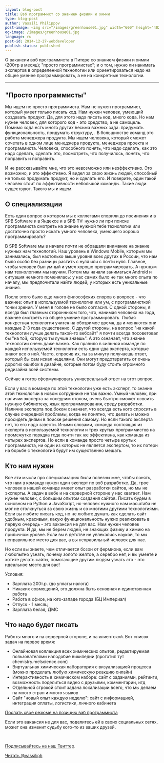 ```yaml
---
layout: blog-post
title: Вэб программист со знанием физики и химии
type: blog-post
author: Vassili Philippov
post-image: <img src="/images/greenhouse01.jpg" width="600" height="402" alt="Теплица">
og-image: /images/greenhouse01.jpg
language: ru
post-id: 2014-12-27-webdeveloper
publish-status: published
---
```

О вакансии вэб программиста в Питере со знанием физики и химии (200тр в месяц); "просто программистах"; и о том, нужно ли нанимать экспертов в определенной технологии или ориентироваться надо на общее уменее программировать, а не на конкретные технологии.

<!-- more -->

---

## "Просто программисты"

Мы ищем не просто программиста. Нам не нужен программист, который умеет только писать код. Нам нужен человек, умеющий создавать продукт. Да, для этого надо писать код, много кода. Но нам нужен человек, для которого код - это средство, а не самоцель. Помимо кода есть много других весьма важных зада: придумать функциональность, придумать структуру, . В большинстве команд это работа менеджера продукта. Мы ищем человека, который сможет сочетать в одном лице менеджера продукта, менеджера проекта и программиста. Человека, способного понять, что надо сделать, как это надо сделать, сделать это, посмотреть, что получилось, понять, что поправить и поправить. 

И не рассказывайте мне, что это невозможно или неэффективно. Это возможно, и это эффективно. Я видел за свою жизнь людей, способный не только продумать продукт, но и сделать его. И поверите, один такой человек стоит по эффективности небольшой команды. Такие люди существуют. Такого мы и ищем.


## О специализации

Есть один вопрос о котором мы с коллегами спорили до посинения и в SPB Software и в Яндексе и в SPB TV: нужно ли при поиске программиста смотреть на знание нужной тебе технологии или достаточно просто искать умного человека, умеющего хорошо программировать? 

В SPB Software мы в начале почти не обращали внимание на знание нужных нам технологий. Наш уровень в Windows Mobile, которым мы занимались, был настолько выше уровня всех других в России, что нам было особо без разницы растить с нуля или с почти нуля. Главное, чтобы человек был умный и умел хорошо программировать. А нужным нам технологиям мы научим. Потом мы начали заниматься Android и ситуация немного поменялась: у нас самих было не так много опыта по началу, мы предпочитали найти людей, у которых есть уникальные знания.

После этого было еще много философских споров о вопросе - что важнее: опыт в используемой технологии или ум, с программисткой точки зрения. У меня в голове не было согласия. С одной стороны, я всегда был главным сторонником того, что, нанимая человека на года, важнее смотреть на общее умение программировать. Любая конкретная технология учится на обозримое время, да и меняются они каждые 2-3 года существенно. С другой стороны, на вопрос "на какой технологии лучше делать такой-то вебсайт" я почти всегда посоветовал бы "на той, которую ты лучше знаешь". А это означает, что знание технологии очень даже важно. Как правило в сильной команде по каждой используемой технологии есть один-два эксперта, которые знают все о ней. Часто, спросив их, ты за минуту получаешь ответ, который бы сам искал неделями. Они могут предотвратить от очень дорогих ошибок в дизайне, которые потом буду стоить огромного редизайна всей системы. 

Сейчас я готов сформулировать универсальный ответ на этот вопрос. 

Если у вас в команде по этой технологии уже есть эксперт, то знание этой технологии в новом сотруднике не так важно. Умный человек, при наличии эксперта за соседним столом, очень быстро сможет освоить нужную библиотеку, язык программирования, среду разработки. Наличие эксперта под боком означает, что всегда есть кого спросить в случае очередной проблемы, когда не понятно, что делать и можно просидеть днями в поиске решения самому. Но если такого эксперта нет, то его надо завести. Иными словами, команда состоящая из эксперта в используемой технологии и трех крутых программистов на промежутке порядка года почти так же эффективна, как команда из четырех экспертов. Но если в команде просто четыре крутых программиста, ни один из которых не является экспертом, то их потери на борьбе с технологий будут им существенно мешать. 

## Кто нам нужен

Все эти мысли про специализацию были полезны мне, чтобы понять, что нам в команду нужен один эксперт по вэб разработке. Да, трое человек в нашей команде имеет опыт разработки сайтов, но мы не эксперты. А задач в вебе и на серверной стороне у нас хватает. Нам нужен человек, с большим опытом создания сайтов. Писать будем в основном на Python и JavaScript, но человек нужного нам масштаба не мог не столкнуться за свою жизнь и со многими другими технологиями. Если вы любите писать код, но не любите думать как сделать сайт удобным, красивым, какую функциональность нужно реализовать в первую очередь - это вакансия не для вас. Нам нужен человек продукта. И да, мы не берем людей, не знающих физику и химию на приличном уровне. Если вы в детстве не увлекались наукой, то мы неправильное место для вас, а вы неправильный человек для нас. 

Но если вы знаете, чем отличается бозон от фермиона, если вам любопытно узнать, почему золото желтое, а серебро нет, и вы умеете и хотите делать сайты, помогающие другим людям узнать это - это идеальное место для вас! 

Условия:

* Зарплата 200т.р. (до уплаты налога)
* Никаких совмещений, это должна быть основная и единственная работа
* Работа в офисе, на юго-западе города (БЦ Империал)
* Отпуск - 1 месяц
* Зарплата белая, ДМС

## Что надо будет писать

Работы много и на серверной стороне, и на клиентской. Вот список задач на первое время:

* Онлайновая коллекция всех химических опытов, редактируемая пользователями наподобие википедии (прототип тут chemistry.melscience.com)
* Виртуальная химическая лаборатория с визуализацией процесса (можно проделать любую химическую реакцию онлайн)
* Интерактивность в химическом наборе: сайт с заданиями, рейтинги, возможность поделиться видео с друзьями, комментарии, итд
* Отдельной строкой стоит задача локализации всего, что мы делаем на много стран и много языков
* Сайт "новый опыт каждую неделю": сайт с информацией, интеграция оплаты, логистики, личного кабинета

<a class="btn btn-primary btn-lg active" href="http://www.it-dominanta.ru/ru/resume_applications/new?vacancy_id=334" role="button">Послать свое резюме на позицию вэб программиста</a>

Если это вакансия не для вас, поделитесь ей в своих социальных сетях, может она изменит судьбу кого-то из ваших друзей.

<br/>

<a href="https://twitter.com/MelScienceRU">Подписывайтесь на наш Твиттер</a>.

<!-- Begin Twitter follow -->
<a href="https://twitter.com/MelScienceRU" class="twitter-follow-button" data-show-count="false" data-lang="ru" data-size="large">Читать @vassiliph</a>
<script>!function(d,s,id){var js,fjs=d.getElementsByTagName(s)[0],p=/^http:/.test(d.location)?'http':'https';if(!d.getElementById(id)){js=d.createElement(s);js.id=id;js.src=p+'://platform.twitter.com/widgets.js';fjs.parentNode.insertBefore(js,fjs);}}(document, 'script', 'twitter-wjs');</script>
<!-- End Twitter follow -->